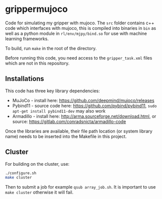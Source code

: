 # grippermujoco

Code for simulating my gripper with mujoco. The ```src``` folder contains c++ code which interfaces with mujoco, this is compiled into binaries in ```bin``` as well as a python module in ```rl/env/mjpy/bind.so``` for use with machine learning frameworks.

To build, run ```make``` in the root of the directory.

Before running this code, you need access to the ```gripper_task.xml``` files which are not in this repository.

## Installations

This code has three key library dependencies:

* MuJoCo - install here: https://github.com/deepmind/mujoco/releases
* Pybind11 - source code here: https://github.com/pybind/pybind11, ```sudo apt-get install pybind11-dev``` may also work
* Armadillo - install here: http://arma.sourceforge.net/download.html, or source: https://gitlab.com/conradsnicta/armadillo-code

Once the libraries are available, their file path location (or system library name) needs to be inserted into the Makefile in this project.

## Cluster

For building on the cluster, use:
```bash
./configure.sh
make cluster
```

Then to submit a job for example ```qsub array_job.sh```. It is important to use ```make cluster``` otherwise it will fail.


